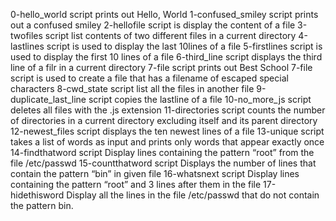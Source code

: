 0-hello_world script prints out Hello, World
1-confused_smiley script prints out a confused smiley
2-hellofile script is display the content of a file
3-twofiles script list contents of two different files in a current directory
 4-lastlines script is used to display the last 10lines of a file
5-firstlines script is used to display the first 10 lines of a file
6-third_line script displays the third line of a filr in a current directory
 7-file script prints out Best School
7-file script is used to create a file that has a filename of escaped special characters
8-cwd_state script list all the files in another file
9-duplicate_last_line script copies the lastline of a file
10-no_more_js script deletes all files with the .js extension
11-directories script counts the number of directories in a current directory excluding itself and its parent directory
12-newest_files script displays the ten newest lines of a file
13-unique script takes a list of words as input and prints only words that appear exactly once
14-findthatword script Display lines containing the pattern “root” from the file /etc/passwd
15-countthatword script Displays the number of lines that contain the pattern “bin” in given file
16-whatsnext script Display lines containing the pattern “root” and 3 lines after them in the file
17-hidethisword Display all the lines in the file /etc/passwd that do not contain the pattern bin.
